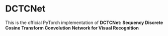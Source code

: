 # DCTCNet
This is the official PyTorch implementation of **DCTCNet: Sequency Discrete Cosine Transform Convolution Network for Visual Recognition**
